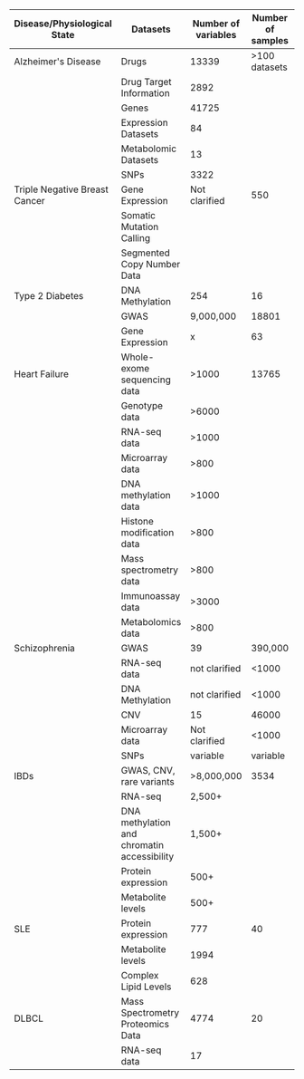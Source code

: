| Disease/Physiological State | Datasets | Number of variables | Number of samples | Reference |
| --- | --- | --- | --- | --- |
| Alzheimer's Disease | Drugs | 13339 | >100 datasets | https://alzgps.lerner.ccf.org. |
|  | Drug Target Information | 2892 |  |  |
|  | Genes | 41725 |  |  |
|  | Expression Datasets | 84 |  |  |
|  | Metabolomic Datasets | 13 |  |  |
|  | SNPs | 3322 |  |  |
| Triple Negative Breast Cancer | Gene Expression | Not clarified | 550 | https://www.annalsofoncology.org/cms/10.1093/annonc/mdy024/attachment/a28fbae6-4519-4a13-90d0-9ee8a6ea470b/mmc1.zip |
|  | Somatic Mutation Calling |  |  |  |
|  | Segmented Copy Number Data |  |  |  |
| Type 2 Diabetes | DNA Methylation | 254 | 16 | https://www.ncbi.nlm.nih.gov/geo/query/acc.cgi?acc=GSE21232 |
|  | GWAS | 9,000,000 | 18801 | https://www.ncbi.nlm.nih.gov/pmc/articles/PMC5034897/ |
|  | Gene Expression | x | 63 | https://www.ncbi.nlm.nih.gov/sites/GDSbrowser |
| Heart Failure | Whole-exome sequencing data | >1000 | 13765 | http://heartfailure.medical-bigdata.com/Home |
|  | Genotype data | >6000 |  |  |
|  | RNA-seq data | >1000 |  |  |
|  | Microarray data | >800 |  |  |
|  | DNA methylation data | >1000 |  |  |
|  | Histone modification data | >800 |  |  |
|  | Mass spectrometry data | >800 |  |  |
|  | Immunoassay data | >3000 |  |  |
|  | Metabolomics data | >800 |  |  |
| Schizophrenia | GWAS | 39 | 390,000 | http://www.szdb.org/index.html |
|  | RNA-seq data | not clarified | <1000 |  |
|  | DNA Methylation | not clarified | <1000 |  |
|  | CNV | 15 | 46000 |  |
|  | Microarray data | Not clarified | <1000 |  |
|  | SNPs | variable | variable |  |
| IBDs | GWAS, CNV, rare variants | >8,000,000 | 3534 | https://ibdmdb.org |
|  | RNA-seq | 2,500+ |  |  |
|  | DNA methylation and chromatin accessibility | 1,500+ |  |  |
|  | Protein expression | 500+ |  |  |
|  | Metabolite levels | 500+ |  |  |
| SLE | Protein expression | 777 | 40 | https://www.ncbi.nlm.nih.gov/pmc/articles/PMC9063006/ |
|  | Metabolite levels | 1994 |  |  |
|  | Complex Lipid Levels | 628 |  |  |
| DLBCL | Mass Spectrometry Proteomics Data | 4774 | 20 | PXD009089; ProteomeXchange Consortium Database |
|  | RNA-seq data | 17 |  | https://www.ebi.ac.uk/biostudies/arrayexpress/studies/E-MTAB-6597?query=E-MTAB-6597 |